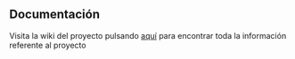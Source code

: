 ## Documentación

Visita la wiki del proyecto pulsando [aquí](https://github.com/Parka015/IV-Proyecto.wiki.git) para encontrar toda la información referente al proyecto
